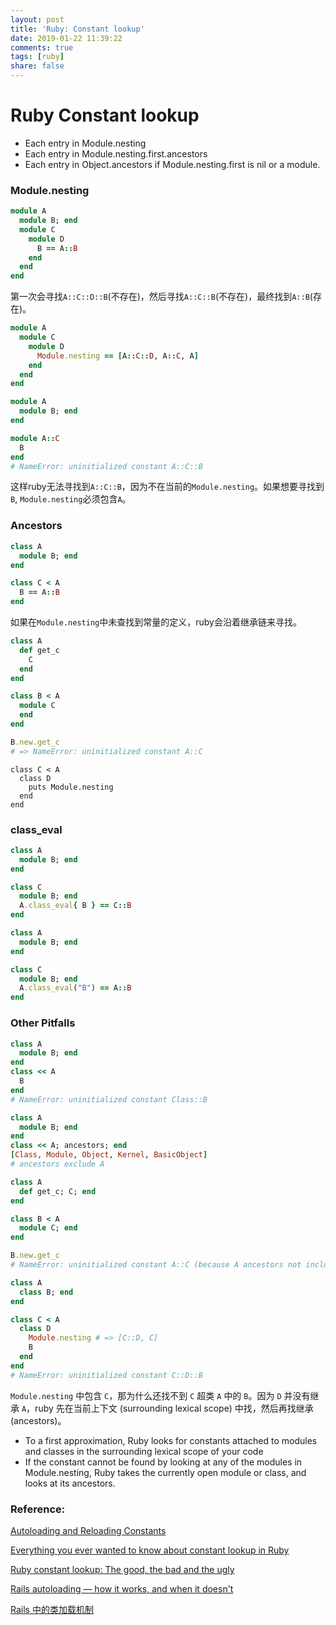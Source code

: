 ```yaml
---
layout: post
title: 'Ruby: Constant lookup'
date: 2019-01-22 11:39:22
comments: true
tags: [ruby]
share: false
---
```


# Ruby Constant lookup
* Each entry in Module.nesting
* Each entry in Module.nesting.first.ancestors
* Each entry in Object.ancestors if
Module.nesting.first is nil or a module.

### Module.nesting

```ruby
module A
  module B; end
  module C
    module D
      B == A::B
    end
  end
end
```
第一次会寻找`A::C::D::B`(不存在)，然后寻找`A::C::B`(不存在)，最终找到`A::B`(存在)。

```ruby
module A
  module C
    module D
      Module.nesting == [A::C::D, A::C, A]
    end
  end
end
```

```ruby
module A
  module B; end
end

module A::C
  B
end
# NameError: uninitialized constant A::C::B
```
这样ruby无法寻找到`A::C::B`，因为不在当前的`Module.nesting`。如果想要寻找到`B`, `Module.nesting`必须包含`A`。

### Ancestors

```ruby
class A
  module B; end
end

class C < A
  B == A::B
end
```

如果在`Module.nesting`中未查找到常量的定义，ruby会沿着继承链来寻找。

```ruby
class A
  def get_c
    C
  end
end

class B < A
  module C
  end
end

B.new.get_c
# => NameError: uninitialized constant A::C
```
```
class C < A
  class D
    puts Module.nesting
  end
end
```

### class_eval

```ruby
class A
  module B; end
end

class C
  module B; end
  A.class_eval{ B } == C::B
end
```

```ruby
class A
  module B; end
end

class C
  module B; end
  A.class_eval("B") == A::B
end
```

### Other Pitfalls

```ruby
class A
  module B; end
end
class << A
  B
end
# NameError: uninitialized constant Class::B

class A
  module B; end
end
class << A; ancestors; end
[Class, Module, Object, Kernel, BasicObject]
# ancestors exclude A
```

```ruby
class A
  def get_c; C; end
end

class B < A
  module C; end
end

B.new.get_c
# NameError: uninitialized constant A::C (because A ancestors not include C)
```

```ruby
class A
  class B; end
end

class C < A
  class D
    Module.nesting # => [C::D, C]
    B
  end
end
# NameError: uninitialized constant C::D::B
```

`Module.nesting` 中包含 `C`，那为什么还找不到 `C` 超类 `A` 中的 `B`。因为 `D` 并没有继承
`A`，ruby 先在当前上下文 (surrounding lexical scope) 中找，然后再找继承 (ancestors)。

- To a first approximation, Ruby looks for constants attached to modules and classes in the surrounding lexical scope of your code
- If the constant cannot be found by looking at any of the modules in Module.nesting, Ruby takes the currently open module or class, and looks at its ancestors.

### Reference:
[Autoloading and Reloading Constants](https://guides.rubyonrails.org/autoloading_and_reloading_constants.html)

[Everything you ever wanted to know about constant lookup in Ruby](https://cirw.in/blog/constant-lookup.html)

[Ruby constant lookup: The good, the bad and the ugly](https://makandracards.com/makandra/20633-ruby-constant-lookup-the-good-the-bad-and-the-ugly)

[Rails autoloading — how it works, and when it doesn't](https://urbanautomaton.com/blog/2013/08/27/rails-autoloading-hell/)

[Rails 中的类加载机制](https://ruby-china.org/topics/26034)
